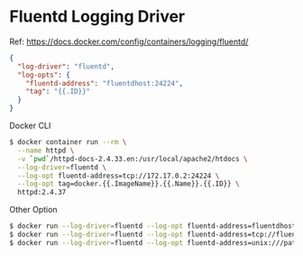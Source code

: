 # Fluentd Logging Driver
Ref: https://docs.docker.com/config/containers/logging/fluentd/

```json
{
  "log-driver": "fluentd",
  "log-opts": {
    "fluentd-address": "fluentdhost:24224",
    "tag": "{{.ID}}"
  }
}
```

Docker CLI
```bash
$ docker container run --rm \
  --name httpd \
  -v `pwd`/httpd-docs-2.4.33.en:/usr/local/apache2/htdocs \
  --log-driver=fluentd \
  --log-opt fluentd-address=tcp://172.17.0.2:24224 \
  --log-opt tag=docker.{{.ImageName}}.{{.Name}}.{{.ID}} \
  httpd:2.4.37
```

Other Option
```bash
$ docker run --log-driver=fluentd --log-opt fluentd-address=fluentdhost:24224
$ docker run --log-driver=fluentd --log-opt fluentd-address=tcp://fluentdhost:24224
$ docker run --log-driver=fluentd --log-opt fluentd-address=unix:///path/to/fluentd.sock
```


